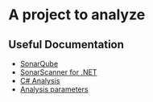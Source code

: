 # A project to analyze

## Useful Documentation

* [SonarQube](http://www.sonarqube.org/downloads/)
* [SonarScanner for .NET](https://docs.sonarsource.com/sonarqube/latest/analyzing-source-code/scanners/sonarscanner-for-dotnet/)
* [C# Analysis](https://docs.sonarsource.com/sonarqube/latest/analyzing-source-code/languages/csharp/) 
* [Analysis parameters](https://docs.sonarsource.com/sonarqube/latest/analyzing-source-code/analysis-parameters/) 


